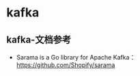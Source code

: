 # kafka

## kafka-文档参考

-  Sarama is a Go library for Apache Kafka：https://github.com/Shopify/sarama